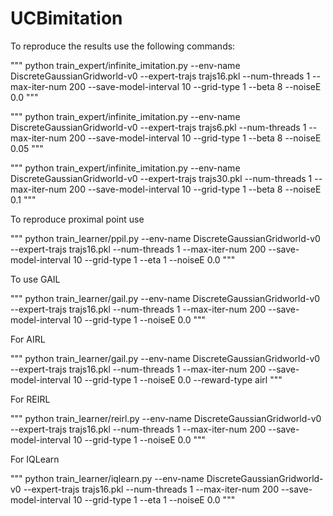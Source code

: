 # UCBimitation

To reproduce the results use the following commands:

"""
python train_expert/infinite_imitation.py --env-name DiscreteGaussianGridworld-v0  --expert-trajs trajs16.pkl --num-threads 1 --max-iter-num 200 --save-model-interval 10 --grid-type 1 --beta 8 --noiseE 0.0
"""

"""
python train_expert/infinite_imitation.py --env-name DiscreteGaussianGridworld-v0  --expert-trajs trajs6.pkl --num-threads 1 --max-iter-num 200 --save-model-interval 10 --grid-type 1 --beta 8 --noiseE 0.05
"""


"""
python train_expert/infinite_imitation.py --env-name DiscreteGaussianGridworld-v0  --expert-trajs trajs30.pkl --num-threads 1 --max-iter-num 200 --save-model-interval 10 --grid-type 1 --beta 8 --noiseE 0.1
"""

To reproduce proximal point use

"""
python train_learner/ppil.py --env-name DiscreteGaussianGridworld-v0  --expert-trajs trajs16.pkl --num-threads 1 --max-iter-num 200 --save-model-interval 10 --grid-type 1 --eta 1 --noiseE 0.0
"""

To use GAIL

"""
python train_learner/gail.py --env-name DiscreteGaussianGridworld-v0  --expert-trajs trajs16.pkl --num-threads 1 --max-iter-num 200 --save-model-interval 10 --grid-type 1 --noiseE 0.0
"""

For AIRL

"""
python train_learner/gail.py --env-name DiscreteGaussianGridworld-v0  --expert-trajs trajs16.pkl --num-threads 1 --max-iter-num 200 --save-model-interval 10 --grid-type 1 --noiseE 0.0 --reward-type airl
"""

For REIRL

"""
python train_learner/reirl.py --env-name DiscreteGaussianGridworld-v0  --expert-trajs trajs16.pkl --num-threads 1 --max-iter-num 200 --save-model-interval 10 --grid-type 1 --noiseE 0.0
"""

For IQLearn

"""
 python train_learner/iqlearn.py --env-name DiscreteGaussianGridworld-v0  --expert-trajs trajs16.pkl --num-threads 1 --max-iter-num 200 --save-model-interval 10 --grid-type 1 --eta 1 --noiseE 0.0
"""

